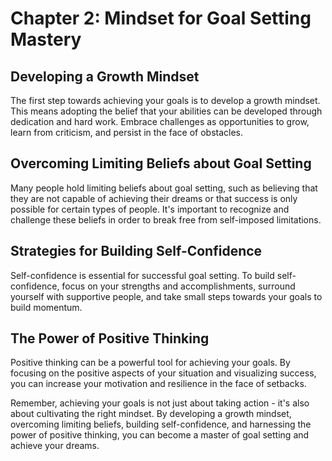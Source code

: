 Chapter 2: Mindset for Goal Setting Mastery
===========================================

Developing a Growth Mindset
---------------------------

The first step towards achieving your goals is to develop a growth mindset. This means adopting the belief that your abilities can be developed through dedication and hard work. Embrace challenges as opportunities to grow, learn from criticism, and persist in the face of obstacles.

Overcoming Limiting Beliefs about Goal Setting
----------------------------------------------

Many people hold limiting beliefs about goal setting, such as believing that they are not capable of achieving their dreams or that success is only possible for certain types of people. It's important to recognize and challenge these beliefs in order to break free from self-imposed limitations.

Strategies for Building Self-Confidence
---------------------------------------

Self-confidence is essential for successful goal setting. To build self-confidence, focus on your strengths and accomplishments, surround yourself with supportive people, and take small steps towards your goals to build momentum.

The Power of Positive Thinking
------------------------------

Positive thinking can be a powerful tool for achieving your goals. By focusing on the positive aspects of your situation and visualizing success, you can increase your motivation and resilience in the face of setbacks.

Remember, achieving your goals is not just about taking action - it's also about cultivating the right mindset. By developing a growth mindset, overcoming limiting beliefs, building self-confidence, and harnessing the power of positive thinking, you can become a master of goal setting and achieve your dreams.
